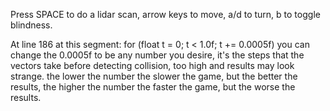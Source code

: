 Press SPACE to do a lidar scan, arrow keys to move, a/d to turn, b to toggle blindness.

At line 186 at this segment: for (float t = 0; t < 1.0f; t += 0.0005f) you can change the 0.0005f to be any number you desire, it's the steps that the vectors take before detecting collision, too high and results may look strange.
the lower the number the slower the game, but the better the results, the higher the number the faster the game, but the worse the results.

